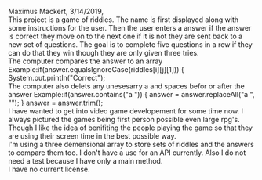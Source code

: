   Maximus Mackert,
  3/14/2019,
  <br />
  This project is a game of riddles. The name is first displayed along with some instructions for the user.
Then the user enters a answer if the answer is correct they move on to the next one if it is not they are sent back to a 
new set of questions. The goal is to complete five questions in a row if they can do that they win though they are only
given three tries.<br />
  The computer compares the answer to an array Example:if(answer.equalsIgnoreCase(riddles[i][j][1])) {
					System.out.println("Correct");<br />
  The computer also delets any unesesarry a and spaces befor or after the answer Example:if(answer.contains("a ")) {
					answer = answer.replaceAll("a ", "");
				}
				answer = answer.trim();<br />
  I have wanted to get into video game developement for some time now. I always pictured the games being first person 
possible even large rpg's. Though I like the idea of benifiting the people playing the game so that they are using their 
screen time in the best possible way.<br />
  I'm using a three demensional array to store sets of riddles and the answers to compare them too. I don't have a use for
an API currently. Also I do not need a test because I have only a main method.<br />
  I have no current license.
